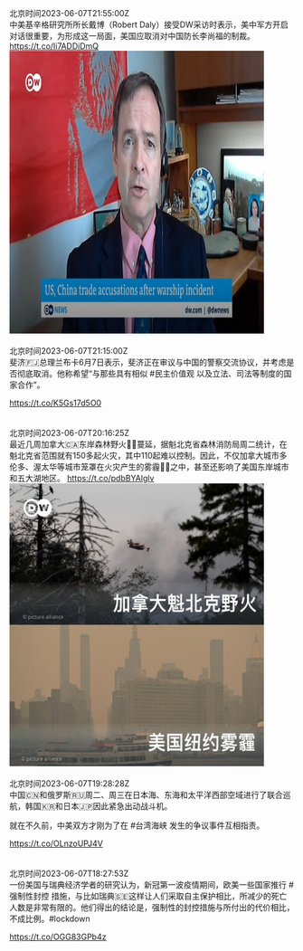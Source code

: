 北京时间2023-06-07T21:55:00Z<br>中美基辛格研究所所长戴博（Robert Daly）接受DW采访时表示，美中军方开启对话很重要，为形成这一局面，美国应取消对中国防长李尚福的制裁。 https://t.co/Ii7ADDiDmQ<br><img src='/temp/video/2023/t-Month-6/s-Day-07/dw_chinese/1666443643534581767_0.jpg' width='450' height='500'><br><br>北京时间2023-06-07T21:15:00Z<br>斐济🇫🇯总理兰布卡6月7日表示，斐济正在审议与中国的警察交流协议，并考虑是否彻底取消。他称希望“与那些具有相似 #民主价值观 以及立法、司法等制度的国家合作”。

https://t.co/K5Gs17d5O0<br><br><br>北京时间2023-06-07T20:16:25Z<br>最近几周加拿大🇨🇦东岸森林野火🌲🔥蔓延，据魁北克省森林消防局周二统计，在魁北克省范围就有150多起火灾，其中110起难以控制。因此，不仅加拿大城市多伦多、渥太华等城市笼罩在火灾产生的雾霾😶‍🌫️之中，甚至还影响了美国东岸城市和五大湖地区。 https://t.co/pdbBYAlglv<br><img src='/temp/image/2023/t-Month-6/1666418833781817345_0.jpg' width='450' height='500'><br><br>北京时间2023-06-07T19:28:28Z<br>中国🇨🇳和俄罗斯🇷🇺周二、周三在日本海、东海和太平洋西部空域进行了联合巡航，韩国🇰🇷和日本🇯🇵因此紧急出动战斗机。

就在不久前，中美双方才刚为了在 #台湾海峡 发生的争议事件互相指责。

https://t.co/OLnzoUPJ4V<br><br><br>北京时间2023-06-07T18:27:53Z<br>一份美国与瑞典经济学者的研究认为，新冠第一波疫情期间，欧美一些国家推行 #强制性封控 措施，与比如瑞典🇸🇪这样让人们采取自主保护相比，所减少的死亡人数是非常有限的。他们得出的结论是，强制性的封控措施与所付出的代价相比，不成比例。#lockdown

https://t.co/OGG83GPb4z<br><br><br>